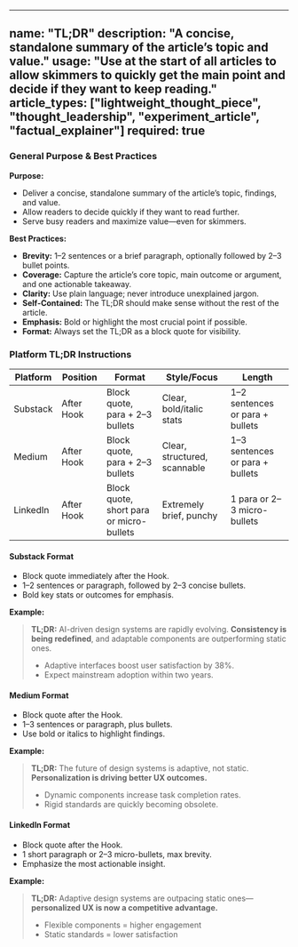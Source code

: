 <!-- tldr.md -->
---
name: "TL;DR"
description: "A concise, standalone summary of the article’s topic and value."
usage: "Use at the start of all articles to allow skimmers to quickly get the main point and decide if they want to keep reading."
article_types: ["lightweight_thought_piece", "thought_leadership", "experiment_article", "factual_explainer"]
required: true
---

### General Purpose & Best Practices

**Purpose:**
* Deliver a concise, standalone summary of the article’s topic, findings, and value.
* Allow readers to decide quickly if they want to read further.
* Serve busy readers and maximize value—even for skimmers.

**Best Practices:**
* **Brevity:** 1–2 sentences or a brief paragraph, optionally followed by 2–3 bullet points.
* **Coverage:** Capture the article’s core topic, main outcome or argument, and one actionable takeaway.
* **Clarity:** Use plain language; never introduce unexplained jargon.
* **Self-Contained:** The TL;DR should make sense without the rest of the article.
* **Emphasis:** Bold or highlight the most crucial point if possible.
* **Format:** Always set the TL;DR as a block quote for visibility.

### Platform TL;DR Instructions

| Platform | Position    | Format                                 | Style/Focus                  | Length                  |
| -------- | ----------- | -------------------------------------- | ---------------------------- | ----------------------- |
| Substack | After Hook  | Block quote, para + 2–3 bullets        | Clear, bold/italic stats     | 1–2 sentences or para + bullets |
| Medium   | After Hook  | Block quote, para + 2–3 bullets        | Clear, structured, scannable | 1–3 sentences or para + bullets |
| LinkedIn | After Hook  | Block quote, short para or micro-bullets | Extremely brief, punchy      | 1 para or 2–3 micro-bullets     |

#### Substack Format
* Block quote immediately after the Hook.
* 1–2 sentences or paragraph, followed by 2–3 concise bullets.
* Bold key stats or outcomes for emphasis.

**Example:**
> **TL;DR:** AI-driven design systems are rapidly evolving. **Consistency is being redefined**, and adaptable components are outperforming static ones.
> - Adaptive interfaces boost user satisfaction by 38%.
> - Expect mainstream adoption within two years.

#### Medium Format
* Block quote after the Hook.
* 1–3 sentences or paragraph, plus bullets.
* Use bold or italics to highlight findings.

**Example:**
> **TL;DR:** The future of design systems is adaptive, not static. **Personalization is driving better UX outcomes.**
> - Dynamic components increase task completion rates.
> - Rigid standards are quickly becoming obsolete.

#### LinkedIn Format
* Block quote after the Hook.
* 1 short paragraph or 2–3 micro-bullets, max brevity.
* Emphasize the most actionable insight.

**Example:**
> **TL;DR:** Adaptive design systems are outpacing static ones—**personalized UX is now a competitive advantage.**
> - Flexible components = higher engagement
> - Static standards = lower satisfaction
